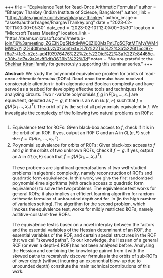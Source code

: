 +++
title = "Equivalence Test for Read-Once Arithmetic Formulas"
author = "Bhargav Thankey (Indian Institute of Science, Bangalore)"
author_link = "https://sites.google.com/view/bhargav-thankey"
author_image = "assets/authorImages/BhargavThankey.png"
date = "2023-02-10T11:00:00+05:30"
date_end = "2023-02-10T12:00:00+05:30"
location = "Microsoft Teams Meeting"
location_link = "https://teams.microsoft.com/l/meetup-join/19%3ameeting_ZGE3NDg5NzktMWQ0Zi00MzFmLTg5OTgtMTMyYWM4MWQyYjI2%40thread.v2/0?context=%7b%22Tid%22%3a%226f15cd97-f6a7-41e3-b2c5-ad4193976476%22%2c%22Oid%22%3a%227c84465e-c38b-4d7a-9a9d-ff0dfa3638b3%22%7d"
notes = "We are grateful to the <a href = "https://www.accel.com/people/shekhar-kirani" target= "_blank">Shekhar Kirani</a> family for generously supporting this seminar series."
+++

<b>Abstract:</b>
We study the polynomial equivalence problem for orbits of read-once arithmetic formulas (ROFs). Read-once formulas
have received considerable attention in both algebraic and Boolean complexity and have served as a testbed for
developing effective tools and techniques for analyzing circuits. Two n-variate polynomials $f, g$  in
$F[x_1, ..., x_n]$ are equivalent, denoted as $f \sim g$, if there is an A in $GL(n, F)$ such that
$f = g(A(x_1, ..., x_n)^T)$. The orbit of $f$ is the set of all polynomials equivalent to $f$.
We investigate the complexity of the following two natural problems on ROFs:
<br><br>
1. Equivalence test for ROFs: Given black-box access to $f$, check if it is in the orbit of an ROF. If yes, output an
ROF C and an A in $GL(n, F)$ such that $f = C(A(x_1, ..., x_n)^T)$.<br>
2. Polynomial equivalence for orbits of ROFs: Given black-box access to $f$ and $g$ in the orbits of two unknown ROFs,
check if $f \sim g$. If yes, output an A in $GL(n, F)$ such that $f = g(A(x_1, ..., x_n)^T)$.
<br><br>
These problems are significant generalisations of two well-studied problems in algebraic complexity, namely
reconstruction of ROFs and quadratic form equivalence. In this work, we give the first randomized polynomial-time
algorithms (with oracle access to quadratic form equivalence) to solve the two problems. The equivalence test works
for general ROFs; it also implies an efficient learning algorithm for random arithmetic formulas of unbounded depth
and fan-in (in the high number of variables setting). The algorithm for the second problem, which invokes the
equivalence test, works for mildly restricted ROFs, namely additive-constant-free ROFs.
<br><br>
The equivalence test is based on a novel interplay between the factors and the essential variables of the Hessian
determinant of an ROF, the essential variables of the ROF, and certain special structures in the ROF that we call
"skewed paths". To our knowledge, the Hessian of a general ROF (or even a depth-4 ROF) has not been analysed before.
Analysing the Hessian and combining the knowledge gained from it with the skewed paths to recursively discover
formulas in the orbits of sub-ROFs of lower depth (without incurring an exponential blow-up due to unbounded depth)
constitute the main technical contributions of this work.
